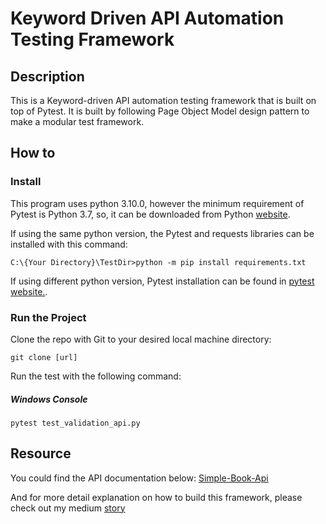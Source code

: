 # Keyword Driven API Automation Testing Framework
## Description
This is a Keyword-driven API automation testing framework that is built on top of Pytest. It is built by following Page Object Model design pattern to make a modular test framework. 

## How to
### Install 
This program uses python 3.10.0, however the minimum requirement of Pytest is Python 3.7, so, it can be downloaded from Python [website](https://www.python.org/downloads/).

If using the same python version, the Pytest and requests libraries can be installed with this command:
```console
C:\{Your Directory}\TestDir>python -m pip install requirements.txt
```

If using different python version, Pytest installation can be found in [pytest website.](pytest.org).

### Run the Project

Clone the repo with Git to your desired local machine directory:
```Git
git clone [url]
```

Run the test with the following command:
##### Windows Console
```console
pytest test_validation_api.py
```

## Resource
You could find the API documentation below:
[Simple-Book-Api](https://github.com/vdespa/introduction-to-postman-course/blob/main/simple-books-api.md)

And for more detail explanation on how to build this framework, please check out my medium [story](https://medium.com/@aitukangmakan/keywords-driven-test-framework-with-pytest-for-automated-api-testing-b8344e9df523)